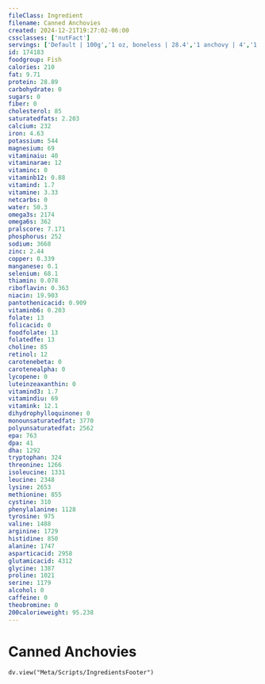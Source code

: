 ```yaml
---
fileClass: Ingredient
filename: Canned Anchovies
created: 2024-12-21T19:27:02-06:00
cssclasses: ['nutFact']
servings: ['Default | 100g','1 oz, boneless | 28.4','1 anchovy | 4','1 can (2 oz) | 45','5 anchovies | 20']
id: 174183
foodgroup: Fish
calories: 210
fat: 9.71
protein: 28.89
carbohydrate: 0
sugars: 0
fiber: 0
cholesterol: 85
saturatedfats: 2.203
calcium: 232
iron: 4.63
potassium: 544
magnesium: 69
vitaminaiu: 40
vitaminarae: 12
vitaminc: 0
vitaminb12: 0.88
vitamind: 1.7
vitamine: 3.33
netcarbs: 0
water: 50.3
omega3s: 2174
omega6s: 362
pralscore: 7.171
phosphorus: 252
sodium: 3668
zinc: 2.44
copper: 0.339
manganese: 0.1
selenium: 68.1
thiamin: 0.078
riboflavin: 0.363
niacin: 19.903
pantothenicacid: 0.909
vitaminb6: 0.203
folate: 13
folicacid: 0
foodfolate: 13
folatedfe: 13
choline: 85
retinol: 12
carotenebeta: 0
carotenealpha: 0
lycopene: 0
luteinzeaxanthin: 0
vitamind3: 1.7
vitamindiu: 69
vitamink: 12.1
dihydrophylloquinone: 0
monounsaturatedfat: 3770
polyunsaturatedfat: 2562
epa: 763
dpa: 41
dha: 1292
tryptophan: 324
threonine: 1266
isoleucine: 1331
leucine: 2348
lysine: 2653
methionine: 855
cystine: 310
phenylalanine: 1128
tyrosine: 975
valine: 1488
arginine: 1729
histidine: 850
alanine: 1747
asparticacid: 2958
glutamicacid: 4312
glycine: 1387
proline: 1021
serine: 1179
alcohol: 0
caffeine: 0
theobromine: 0
200calorieweight: 95.238
---
```


# Canned Anchovies

```dataviewjs
dv.view("Meta/Scripts/IngredientsFooter")
```